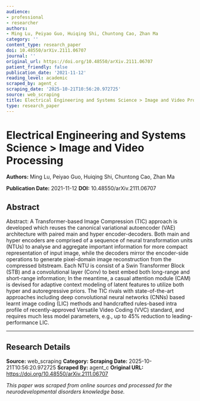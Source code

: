 ```yaml
---
audience:
- professional
- researcher
authors:
- Ming Lu, Peiyao Guo, Huiqing Shi, Chuntong Cao, Zhan Ma
category: ''
content_type: research_paper
doi: 10.48550/arXiv.2111.06707
journal: ''
original_url: https://doi.org/10.48550/arXiv.2111.06707
patient_friendly: false
publication_date: '2021-11-12'
reading_level: academic
scraped_by: agent_c
scraping_date: '2025-10-21T10:56:20.972725'
source: web_scraping
title: Electrical Engineering and Systems Science > Image and Video Processing
type: research_paper
---
```

# Electrical Engineering and Systems Science > Image and Video Processing

**Authors:** Ming Lu, Peiyao Guo, Huiqing Shi, Chuntong Cao, Zhan Ma

**Publication Date:** 2021-11-12
**DOI:** 10.48550/arXiv.2111.06707

## Abstract

Abstract:
A Transformer-based Image Compression (TIC) approach is developed which reuses the canonical variational autoencoder (VAE) architecture with paired main and hyper encoder-decoders. Both main and hyper encoders are comprised of a sequence of neural transformation units (NTUs) to analyse and aggregate important information for more compact representation of input image, while the decoders mirror the encoder-side operations to generate pixel-domain image reconstruction from the compressed bitstream. Each NTU is consist of a Swin Transformer Block (STB) and a convolutional layer (Conv) to best embed both long-range and short-range information; In the meantime, a casual attention module (CAM) is devised for adaptive context modeling of latent features to utilize both hyper and autoregressive priors. The TIC rivals with state-of-the-art approaches including deep convolutional neural networks (CNNs) based learnt image coding (LIC) methods and handcrafted rules-based intra profile of recently-approved Versatile Video Coding (VVC) standard, and requires much less model parameters, e.g., up to 45% reduction to leading-performance LIC.

---

## Research Details

**Source:** web_scraping
**Category:** 
**Scraping Date:** 2025-10-21T10:56:20.972725
**Scraped By:** agent_c
**Original URL:** https://doi.org/10.48550/arXiv.2111.06707

*This paper was scraped from online sources and processed for the neurodevelopmental disorders knowledge base.*